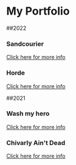 
# My Portfolio

##2022

### Sandcourier
[Click here for more info](https://github.com/Niguoz/Niguoz/blob/main/Projects/Sandcourier.md)

### Horde
[Click here for more info](https://github.com/Niguoz/Niguoz/blob/main/Projects/Horde.md)

##2021

### Wash my hero
[Click here for more info](https://github.com/Niguoz/Niguoz/blob/main/Projects/Wash%20My%20Hero.md)

### Chivarly Ain't Dead
[Click here for more info](https://github.com/Niguoz/Niguoz/blob/main/Projects/Chivarly%20Ain't%20Dead.md)
